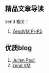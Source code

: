 ## 精品文章导读
zend 相关：
1. [ZendVM PHP5](https://gywbd.github.io/posts/2016/2/zend-execution-engine.html)


## 优质blog
1. [Julien Pauli](http://blog.jpauli.tech/)
2. [zend VM](http://www.niuguwen.cn/shouce/art-6500.html)

